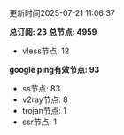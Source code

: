 更新时间2025-07-21 11:06:37

**总订阅: 23**
**总节点: 4959**
- vless节点: 12

**google ping有效节点: 93**
- ss节点: 83
- v2ray节点: 8
- trojan节点: 1
- ssr节点: 1
